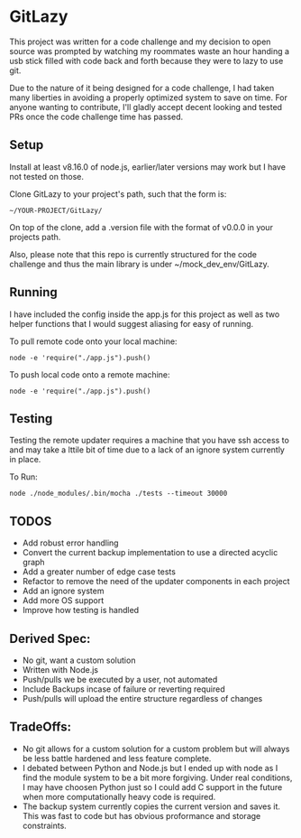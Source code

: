 # GitLazy

This project was written for a code challenge and my decision to open source was
prompted by watching my roommates waste an hour handing a usb stick filled with
code back and forth because they were to lazy to use git.

Due to the nature of it being designed for a code challenge, I had taken many
liberties in avoiding a properly optimized system to save on time. For anyone
wanting to contribute, I'll gladly accept decent looking and tested PRs once
the code challenge time has passed.

## Setup
Install at least v8.16.0 of node.js, earlier/later versions may work but
I have not tested on those.

Clone GitLazy to your project's path, such that the form is:

`~/YOUR-PROJECT/GitLazy/`

On top of the clone, add a .version file with the format of v0.0.0 in your
projects path.

Also, please note that this repo is currently structured for the code challenge
and thus the main library is under ~/mock_dev_env/GitLazy.

## Running
I have included the config inside the app.js for this project as well as two
helper functions that I would suggest aliasing for easy of running.

To pull remote code onto your local machine:

`node -e 'require("./app.js").push()`

To push local code onto a remote machine:

`node -e 'require("./app.js").push()`


## Testing
Testing the remote updater requires a machine that you have ssh access to and may
take a lttile bit of time due to a lack of an ignore system currently in place.

To Run:

`node ./node_modules/.bin/mocha ./tests --timeout 30000`


## TODOS
* Add robust error handling
* Convert the current backup implementation to use a directed acyclic graph
* Add a greater number of edge case tests
* Refactor to remove the need of the updater components in each project
* Add an ignore system
* Add more OS support
* Improve how testing is handled

## Derived Spec:
* No git, want a custom solution
* Written with Node.js
* Push/pulls we be executed by a user, not automated
* Include Backups incase of failure or reverting required
* Push/pulls will upload the entire structure regardless of changes

## TradeOffs:
* No git allows for a custom solution for a custom problem but will always be
less battle hardened and less feature complete.
* I debated between Python and Node.js but I ended up with node as I find the
module system to be a bit more forgiving. Under real conditions, I may have
choosen Python just so I could add C support in the future when more
computationally heavy code is required.
* The backup system currently copies the current version and saves it. This
was fast to code but has obvious proformance and storage constraints.
